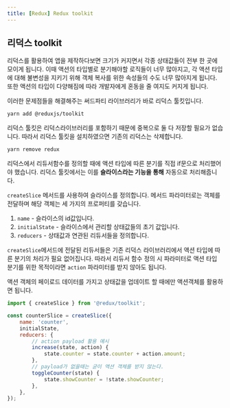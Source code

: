 ```yaml
---
title: [Redux] Redux toolkit
---
```


## 리덕스 toolkit

리덕스를 활용하여 앱을 제작하다보면 크기가 커지면서 각종 상태값들이 전부 한 곳에 모이게 됩니다. 이때 액션의 타입별로 분기해야할 로직들이 너무 많아지고, 각 액션 타입에 대해 불변성을 지키기 위해 객체 복사를 위한 속성들의 수도 너무 많아지게 됩니다. 또한 액션의 타입이 다양해짐에 따라 개발자에게 혼동을 줄 여지도 커지게 됩니다.

이러한 문제점들을 해결해주는 써드파티 라이브러리가 바로 리덕스 툴킷입니다.

```sh
yarn add @reduxjs/toolkit
```

리덕스 툴킷은 리덕스라이브러리를 포함하기 때문에 중복으로 둘 다 저장할 필요가 없습니다. 따라서 리덕스 툴킷을 설치하였으면 기존의 리덕스는 삭제합니다.

```sh
yarn remove redux
```

리덕스에서 리듀서함수를 정의할 때에 액션 타입에 따른 분기를 직접 if문으로 처리했어야 했습니다. 리덕스 툴킷에서는 이를 **슬라이스라는 기능을 통해** 자동으로 처리해줍니다.

`createSlice` 메서드를 사용하여 슬라이스를 정의합니다. 메서드 파라미터로는 객체를 전달하며 해당 객체는 세 가지의 프로퍼티를 갖습니다.

1. `name` - 슬라이스의 id값입니다.
2. `initialState` - 슬라이스에서 관리할 상태값들의 초기 값입니다.
3. `reducers` - 상태값과 연관된 리듀서들을 정의합니다.

`createSlice`메서드에 전달된 리듀서들은 기존 리덕스 라이브러리에서 액션 타입에 따른 분기의 처리가 필요 없어집니다. 따라서 리듀서 함수 정의 시 파라미터로 액션 타입 분기를 위한 목적이라면 `action` 파라미터를 받지 않아도 됩니다.

액션 객체의 페이로드 데이터를 가지고 상태값을 업데이트 할 때에만 액션객체를 활용하면 됩니다.

```javascript
import { createSlice } from '@redux/toolkit';

const counterSlice = createSlice({
    name: 'counter',
    initialState,
    reducers: {
        // action payload 활용 예시
        increase(state, action) {
            state.counter = state.counter + action.amount;
        },
        // payload가 없을때는 굳이 액션 객체를 받지 않는다.
        toggleCounter(state) {
            state.showCounter = !state.showCounter;
        },
    },
});
```
